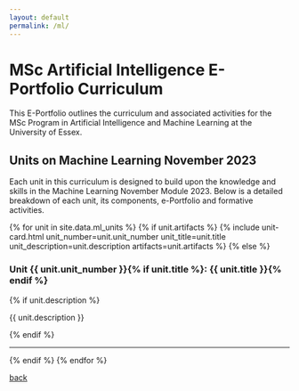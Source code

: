```yaml
---
layout: default
permalink: /ml/
---
```


# MSc Artificial Intelligence E-Portfolio Curriculum

This E-Portfolio outlines the curriculum and associated activities for the MSc Program in Artificial Intelligence and Machine Learning at the University of Essex.

## Units on Machine Learning November 2023

Each unit in this curriculum is designed to build upon the knowledge and skills in the Machine Learning November Module 2023. Below is a detailed breakdown of each unit, its components, e-Portfolio and formative activities.

{% for unit in site.data.ml_units %}
{% if unit.artifacts %}
{% include unit-card.html
  unit_number=unit.unit_number
  unit_title=unit.title
  unit_description=unit.description
  artifacts=unit.artifacts
%}
{% else %}

<div class="unit-card">
  <h3 id="unit-{{ unit.unit_number }}">Unit {{ unit.unit_number }}{% if unit.title %}: {{ unit.title }}{% endif %}</h3>
  {% if unit.description %}
  <p>{{ unit.description }}</p>
  {% endif %}
</div>
<hr />
{% endif %}
{% endfor %}

[back](./)
